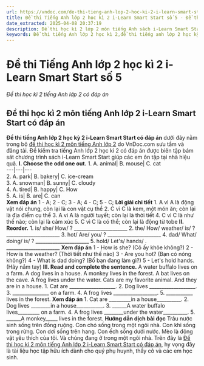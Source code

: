 ```yaml
---
url: https://vndoc.com/de-thi-tieng-anh-lop-2-hoc-ki-2-i-learn-smart-start-nam-2021-so-3-230998
title: Đề thi Tiếng Anh lớp 2 học kì 2 i-Learn Smart Start số 5 - Đề thi học kì 2 tiếng Anh lớp 2 có đáp án - VnDoc.com
date_extracted: 2025-04-08 20:37:19
description: Đề thi học kì 2 lớp 2 môn tiếng Anh sách i-Learn Smart Start có đáp án được biên tập gồm nhiều dạng bài tập tiếng Anh lớp 2 khác nhau giúp các em ôn tập Từ vựng - Ngữ pháp tiếng Anh trọng tâm.
keywords: Đề thi tiếng Anh lớp 2 học kì 2,đề thi tiếng anh lớp 2 học kỳ 2,đề thi học kì 2 lớp 2 môn tiếng anh,đề thi tiếng anh học kì 2 lớp 2,đề thi học kì 2 tiếng anh lớp 2,đề thi tiếng anh lớp 2 kì 2,đề kiểm tra tiếng anh lớp 2 học kì 2,đề thi học kì 2 môn tiếng anh lớp 2
---
```


# Đề thi Tiếng Anh lớp 2 học kì 2 i-Learn Smart Start số 5
 _Đề thi học kì 2 tiếng Anh lớp 2 có đáp án_
## Đề thi học kì 2 môn tiếng Anh lớp 2 i-Learn Smart Start có đáp án
**Đề thi tiếng Anh lớp 2 học kỳ 2 i-Learn Smart Start có đáp án** dưới đây nằm trong bộ [đề thi học kì 2 môn tiếng Anh lớp 2](<https://vndoc.com/de-thi-hoc-ki-2-lop-2-mon-tieng-anh>) do VnDoc.com sưu tầm và đăng tải. Đề kiểm tra tiếng Anh lớp 2 học kì 2 có đáp án được biên tập bám sát chương trình sách i-Learn Smart Start giúp các em ôn tập tại nhà hiệu quả.
**I. Choose the odd one out.**
1\. A. animal| B. mouse| C. cat  
---|---|---  
2\. A. park| B. bakery| C. ice-cream  
3\. A. snowman| B. sunny| C. cloudy  
4\. A. tired| B. happy| C. How  
5\. A. is| B. are| C. can  
**Xem đáp án**
1 - A; 2 - C; 3 - A; 4 - C; 5 - C;
**Lời giải chi tiết**
1\. A vì A là động vật nói chung, còn lại là con vật cụ thể
2\. C vì C là kem, một món ăn; còn lại là địa điểm cụ thể
3\. A vì A là người tuyết; còn lại là thời tiết
4\. C vì C là như thế nào; còn lại là cảm xúc
5\. C vì C là có thể; còn lại là động từ tobe
**II. Reorder.**
1\. is/ she/ How/ ?
\_\_\_\_\_\_\_\_\_\_\_\_\_\_\_\_\_\_\_\_\_\_
2\. the/ How/ weather/ is/ ?
\_\_\_\_\_\_\_\_\_\_\_\_\_\_\_\_\_\_\_\_\_\_
3\. hot/ Are/ you/ ?
\_\_\_\_\_\_\_\_\_\_\_\_\_\_\_\_\_\_\_\_\_\_
4\. dad/ What/ doing/ is/ ?
\_\_\_\_\_\_\_\_\_\_\_\_\_\_\_\_\_\_\_\_\_\_
5\. hold/ Let's/ hands/ .
\_\_\_\_\_\_\_\_\_\_\_\_\_\_\_\_\_\_\_\_\_\_
**Xem đáp án**
1 - How is she? \(Cô ấy khỏe không?\)
2 - How is the weather? \(Thời tiết như thế nào\)
3 - Are you hot? \(Bạn có nóng không?\)
4 - What is dad doing? \(Bố bạn đang làm gì?\)
5 - Let's hold hands. \(Hãy nắm tay\)
**III. Read and complete the sentence.**
A water buffalo lives on a farm. A dog lives in a house. A monkey lives in the forest. A bat lives on the cave. A frog lives under the water. Cats are my favorite animal. And they are in a house.
1\. Cat are \_\_\_\_\_\_\_\_\_\_\_\_\_\_\_\_\_\_\_.
2\. Dog lives \_\_\_\_\_\_\_\_\_\_\_\_\_\_\_\_\_\_\_.
3\. \_\_\_\_\_\_\_\_\_\_\_\_\_\_\_ on a farm.
4\. A frog lives \_\_\_\_\_\_\_\_\_\_\_\_\_\_\_\_\_\_.
5\. \_\_\_\_\_\_\_\_\_\_\_ lives in the forest.
**Xem đáp án**
1\. Cat are \_\_\_\_\_\_\_\_\_in a house\_\_\_\_\_\_\_\_\_\_.
2\. Dog lives \_\_\_\_\_\_\_\_in a house\_\_\_\_\_\_\_\_\_\_\_.
3\. \_\_\_\_\_\_A water buffalo lives\_\_\_\_\_\_\_\_\_ on a farm.
4\. A frog lives \_\_\_\_\_\_\_\_under the water\_\_\_\_\_\_\_\_\_\_.
5\. \_\_\_\_\_\_A monkey\_\_\_\_\_ lives in the forest.
**Hướng dẫn dịch bài đọc**
Trâu nước sinh sống trên đồng ruộng. Con chó sống trong một ngôi nhà. Con khỉ sống trong rừng. Con dơi sống trên hang. Con ếch sống dưới nước. Mèo là động vật yêu thích của tôi. Và chúng đang ở trong một ngôi nhà.
Trên đây là [Đề thi học kì 2 môn tiếng Anh lớp 2 i-Learn Smart Start có đáp án](<https://vndoc.com/de-thi-tieng-anh-lop-2-hoc-ki-2-i-learn-smart-start-nam-2021-so-3-230998>), hy vọng đây là tài liệu học tập hữu ích dành cho quý phụ huynh, thầy cô và các em học sinh.
